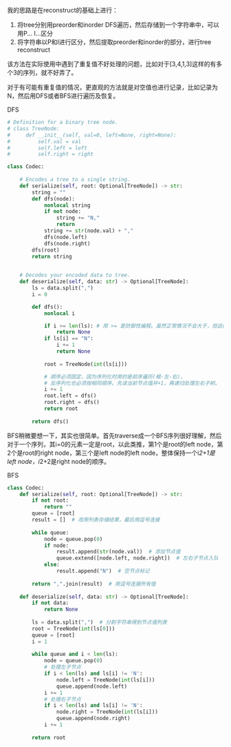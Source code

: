 我的思路是在reconstruct的基础上进行：
1. 将tree分别用preorder和inorder DFS遍历，然后存储到一个字符串中，可以用P... I...区分
2. 将字符串以P和I进行区分，然后提取preorder和inorder的部分，进行tree reconstruct

该方法在实际使用中遇到了重复值不好处理的问题，比如对于[3,4,1,3]这样的有多个3的序列，就不好弄了。

对于有可能有重复值的情况，更直观的方法就是对空值也进行记录，比如记录为N，然后用DFS或者BFS进行遍历及恢复。

DFS
```python
# Definition for a binary tree node.
# class TreeNode:
#     def __init__(self, val=0, left=None, right=None):
#         self.val = val
#         self.left = left
#         self.right = right

class Codec:
    
    # Encodes a tree to a single string.
    def serialize(self, root: Optional[TreeNode]) -> str:
        string = ""
        def dfs(node):
            nonlocal string
            if not node:
                string += "N,"
                return
            string += str(node.val) + ","
            dfs(node.left)
            dfs(node.right)
        dfs(root)
        return string
     

    # Decodes your encoded data to tree.
    def deserialize(self, data: str) -> Optional[TreeNode]:
        ls = data.split(",")
        i = 0

        def dfs():
            nonlocal i

            if i >= len(ls): # 用 >= 是防御性编程。虽然正常情况不会大于，但这样更安全。可以只用 ==。
                return None
            if ls[i] == "N":
                i += 1
                return None
            
            root = TreeNode(int(ls[i]))

            # 顺序必须固定，因为序列化时用的是前序遍历(根-左-右)，
            # 反序列化也必须按相同顺序。先读当前节点值并+1，再递归处理左右子树。
            i += 1 
            root.left = dfs()
            root.right = dfs()
            return root
        
        return dfs()
```

BFS稍微要想一下，其实也很简单。首先traverse成一个BFS序列很好理解，然后对于一个序列，其i=0的元素一定是root，以此类推，第1个是root的left node，第2个是root的right node，第三个是left node的left node，整体保持一个i*2+1是left node，i*2+2是right node的顺序。

BFS
```python
class Codec:    
    def serialize(self, root: Optional[TreeNode]) -> str:
        if not root:
            return ""
        queue = [root]
        result = []  # 改用列表存储结果，最后用逗号连接
        
        while queue:
            node = queue.pop(0)
            if node:  
                result.append(str(node.val))  # 添加节点值
                queue.extend([node.left, node.right])  # 左右子节点入队
            else:  
                result.append("N")  # 空节点标记
                
        return ",".join(result)  # 用逗号连接所有值
    
    def deserialize(self, data: str) -> Optional[TreeNode]:
        if not data:
            return None
            
        ls = data.split(",")  # 分割字符串得到节点值列表
        root = TreeNode(int(ls[0]))
        queue = [root]
        i = 1
        
        while queue and i < len(ls):
            node = queue.pop(0)
            # 处理左子节点
            if i < len(ls) and ls[i] != 'N':
                node.left = TreeNode(int(ls[i]))
                queue.append(node.left)
            i += 1
            # 处理右子节点
            if i < len(ls) and ls[i] != 'N':
                node.right = TreeNode(int(ls[i]))
                queue.append(node.right)
            i += 1
        
        return root
```
